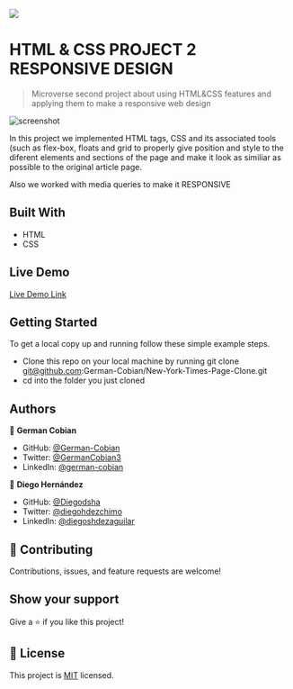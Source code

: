 ![](https://img.shields.io/badge/Microverse-blueviolet)

# HTML & CSS PROJECT 2 RESPONSIVE DESIGN

> Microverse second project about using HTML&CSS features and applying them to make a responsive web design

![screenshot](https://user-images.githubusercontent.com/70416006/105385122-9a9d5d80-5bd8-11eb-99f3-b6aab5c68b02.png)

In this project we implemented HTML tags, CSS and its associated tools (such as flex-box, floats and grid to properly give position and style to the diferent elements and sections of the page and make it look as similiar as possible to the original article page.

Also we worked with media queries to make it RESPONSIVE

## Built With

- HTML
- CSS

## Live Demo

[Live Demo Link](https://diegodsha.github.io/HTML-CSS-Project-2-Responsive-Design/)


## Getting Started

To get a local copy up and running follow these simple example steps.

- Clone this repo on your local machine by running 
      git clone git@github.com:German-Cobian/New-York-Times-Page-Clone.git
- cd into the folder you just cloned

## Authors

👤 **German Cobian**

- GitHub: [@German-Cobian](https://github.com/German-Cobian)
- Twitter:  [@GermanCobian3](https://twitter.com/GermanCobian3)
- LinkedIn: [@german-cobian](https://www.linkedin.com/in/german-cobian)

👤 **Diego Hernández**

- GitHub: [@Diegodsha](https://github.com/Diegodsha)
- Twitter: [@diegohdezchimo](https://twitter.com/diegohdezchimo)
- LinkedIn: [@diegoshdezaguilar](https://www.linkedin.com/in/diegoshdezaguilar/)

## 🤝 Contributing

Contributions, issues, and feature requests are welcome!

## Show your support

Give a ⭐️ if you like this project!

## 📝 License

This project is [MIT](https://es.wikipedia.org/wiki/Licencia_MIT) licensed.
